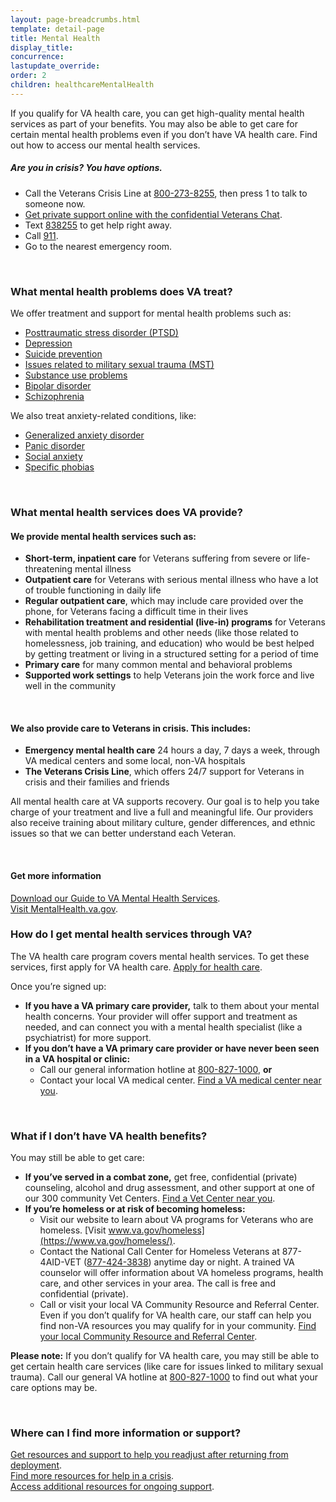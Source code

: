 ```yaml
---
layout: page-breadcrumbs.html
template: detail-page
title: Mental Health
display_title: 
concurrence: 
lastupdate_override: 
order: 2
children: healthcareMentalHealth
---
```


<div class="va-introtext">

If you qualify for VA health care, you can get high-quality mental health services as part of your benefits. You may also be able to get care for certain mental health problems even if you don’t have VA health care. Find out how to access our mental health services.

</div>

<div class="usa-alert usa-alert-warning va-alert">
  <div class="usa-alert-body">
	<h5>Are you in crisis? <a id="crisis-expander-link">You have options.</a></h5>
	<div id="crisis-expander-content" class="expander-content expander-content-closed">
	  <div class="expander-content-inner">
	    <ul>
	  	  <li>Call the Veterans Crisis Line at <a href="tel:+1-800-273-8255">800-273-8255</a>, then press 1 to talk to someone now.</li>
		  <li><a href="https://www.veteranscrisisline.net/ChatTermsOfService.aspx?account=Veterans%20Chat/">Get private support online with the confidential Veterans Chat</a>.</li>
		  <li>Text <a href="sms:838255">838255</a> to get help right away.</li>
		  <li>Call <a href="tel:911">911</a>.</li>
		  <li>Go to the nearest emergency room.</li>
		</ul>
	  </div>
  	</div>
  </div>
</div>

<br>

<div class="feature" markdown=“1”>

### What mental health problems does VA treat?

We offer treatment and support for mental health problems such as:

- [Posttraumatic stress disorder (PTSD)](/healthcare/health-conditions/mental-health/ptsd/)
- [Depression](/healthcare/health-conditions/mental-health/depression/)
- [Suicide prevention](/healthcare/health-conditions/mental-health/suicide-prevention/)
- [Issues related to military sexual trauma (MST)](/healthcare/health-conditions/military-sexual-trauma/)
- [Substance use problems](/healthcare/health-conditions/substance-use-problems/)
- [Bipolar disorder](https://www.mentalhealth.va.gov/bipolar.asp) 
- [Schizophrenia](https://www.mentalhealth.va.gov/schizophrenia.asp) 

We also treat anxiety-related conditions, like: 

- [Generalized anxiety disorder](https://www.mentalhealth.va.gov/generalizedanxiety.asp) 
- [Panic disorder](https://www.mentalhealth.va.gov/panicdisorder.asp)
- [Social anxiety](https://www.mentalhealth.va.gov/socialanxiety.asp)
- [Specific phobias](https://www.mentalhealth.va.gov/specificphobias.asp)

<br>

### What mental health services does VA provide?

#### We provide mental health services such as:

- **Short-term, inpatient care** for Veterans suffering from severe or life-threatening mental illness
- **Outpatient care** for Veterans with serious mental illness who have a lot of trouble functioning in daily life
- **Regular outpatient care**, which may include care provided over the phone, for Veterans facing a difficult time in their lives
- **Rehabilitation treatment and residential (live-in) programs** for Veterans with mental health problems and other needs (like those related to homelessness, job training, and education) who would be best helped by getting treatment or living in a structured setting for a period of time
- **Primary care** for many common mental and behavioral problems
- **Supported work settings** to help Veterans join the work force and live well in the community 

<br>

#### We also provide care to Veterans in crisis. This includes:

- **Emergency mental health care** 24 hours a day, 7 days a week, through VA medical centers and some local, non-VA hospitals
- **The Veterans Crisis Line**, which offers 24/7 support for Veterans in crisis and their families and friends

All mental health care at VA supports recovery. Our goal is to help you take charge of your treatment and live a full and meaningful life. Our providers also receive training about military culture, gender differences, and ethnic issues so that we can better understand each Veteran. 

<br>

#### Get more information

[Download our Guide to VA Mental Health Services](https://www.mentalhealth.va.gov/docs/MHG_English.pdf). 
<br>
[Visit MentalHealth.va.gov](https://www.mentalhealth.va.gov/). 

</div>

### How do I get mental health services through VA? 

The VA health care program covers mental health services. To get these services, first apply for VA health care. [Apply for health care](/healthcare/apply/).

Once you’re signed up: 

- **If you have a VA primary care provider,** talk to them about your mental health concerns. Your provider will offer support and treatment as needed, and can connect you with a mental health specialist (like a psychiatrist) for more support.
- **If you don’t have a VA primary care provider or have never been seen in a VA hospital or clinic:**
  - Call our general information hotline at <a href="tel:+1-800-827-1000">800-827-1000</a>, **or**
  - Contact your local VA medical center. [Find a VA medical center near you](/facilities/).

<br>

### What if I don’t have VA health benefits? 

You may still be able to get care:

- **If you’ve served in a combat zone,** get free, confidential (private) counseling, alcohol and drug assessment, and other support at one of our 300 community Vet Centers. [Find a Vet Center near you](/facilities/). 
- **If you’re homeless or at risk of becoming homeless:** 
  - Visit our website to learn about VA programs for Veterans who are homeless. [Visit www.va.gov/homeless](https://www.va.gov/homeless/).
  - Contact the National Call Center for Homeless Veterans at 877-4AID-VET (<a href="tel:+1-877-424-3838">877-424-3838</a>) anytime day or night. A trained VA counselor will offer information about VA homeless programs, health care, and other services in your area. The call is free and confidential (private).
  - Call or visit your local VA Community  Resource and Referral Center. Even if you don’t qualify for VA health care, our staff can help you find non-VA resources you may qualify for in your community. [Find your local Community Resource and Referral Center]( https://www.va.gov/HOMELESS/Crrc.asp).

**Please note:** If you don’t qualify for VA health care, you may still be able to get certain health care services (like care for issues linked to military sexual trauma). Call our general VA hotline at <a href="tel:+1-800-827-1000">800-827-1000</a> to find out what your care options may be.

<br>

### Where can I find more information or support?

[Get resources and support to help you readjust after returning from deployment](http://www.mentalhealth.va.gov/returningservicevets.asp).<br />
[Find more resources for help in a crisis](http://www.mentalhealth.va.gov/gethelp.asp).<br /> 
[Access additional resources for ongoing support](http://www.mentalhealth.va.gov/Resources.asp).

<script type="text/javascript">

  // Toggle the expandable crisis info
  document.getElementById('crisis-expander-link')
    .addEventListener('click', function () {
      document.getElementById('crisis-expander-content').classList.toggle('expander-content-closed');
    });
</script>
